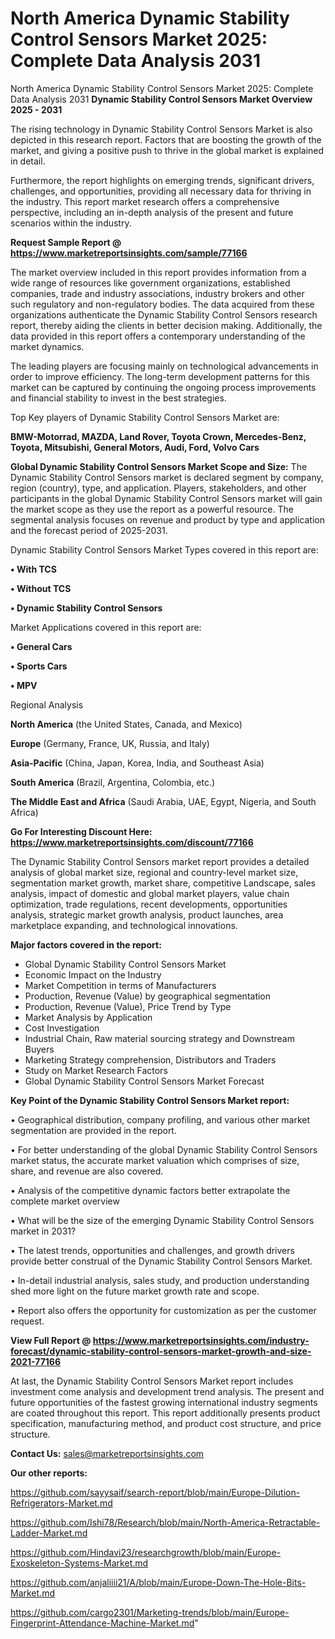 # North America Dynamic Stability Control Sensors Market 2025: Complete Data Analysis 2031
 North America Dynamic Stability Control Sensors Market 2025: Complete Data Analysis 2031
<Strong> Dynamic Stability Control Sensors Market Overview 2025 - 2031</strong>

The rising technology in Dynamic Stability Control Sensors Market is also depicted in this research report. Factors that are boosting the growth of the market, and giving a positive push to thrive in the global market is explained in detail.

Furthermore, the report highlights on emerging trends, significant drivers, challenges, and opportunities, providing all necessary data for thriving in the industry. This report market research offers a comprehensive perspective, including an in-depth analysis of the present and future scenarios within the industry.

<strong>Request Sample Report @ <a href=https://www.marketreportsinsights.com/sample/77166>https://www.marketreportsinsights.com/sample/77166</a></strong>

The market overview included in this report provides information from a wide range of resources like government organizations, established companies, trade and industry associations, industry brokers and other such regulatory and non-regulatory bodies. The data acquired from these organizations authenticate the Dynamic Stability Control Sensors research report, thereby aiding the clients in better decision making. Additionally, the data provided in this report offers a contemporary understanding of the market dynamics.

The leading players are focusing mainly on technological advancements in order to improve efficiency. The long-term development patterns for this market can be captured by continuing the ongoing process improvements and financial stability to invest in the best strategies.

Top Key players of Dynamic Stability Control Sensors Market are:

<strong>BMW-Motorrad, MAZDA, Land Rover, Toyota Crown, Mercedes-Benz, Toyota, Mitsubishi, General Motors, Audi, Ford, Volvo Cars</strong>

<strong><b>Global Dynamic Stability Control Sensors Market Scope and Size:</b></strong>
The Dynamic Stability Control Sensors market is declared segment by company, region (country), type, and application. Players, stakeholders, and other participants in the global Dynamic Stability Control Sensors market will gain the market scope as they use the report as a powerful resource. The segmental analysis focuses on revenue and product by type and application and the forecast period of 2025-2031.

Dynamic Stability Control Sensors Market Types covered in this report are:

<strong>• With TCS

• Without TCS

• Dynamic Stability Control Sensors</strong>

Market Applications covered in this report are:

<strong>• General Cars

• Sports Cars

• MPV</strong> 

Regional Analysis

<strong>North America</strong> (the United States, Canada, and Mexico)

<strong>Europe</strong> (Germany, France, UK, Russia, and Italy)

<strong>Asia-Pacific</strong> (China, Japan, Korea, India, and Southeast Asia)

<strong>South America</strong> (Brazil, Argentina, Colombia, etc.)

<strong>The Middle East and Africa</strong> (Saudi Arabia, UAE, Egypt, Nigeria, and South Africa)

<strong>Go For Interesting Discount Here: <a href=https://www.marketreportsinsights.com/discount/77166>https://www.marketreportsinsights.com/discount/77166</a></strong>

The Dynamic Stability Control Sensors market report provides a detailed analysis of global market size, regional and country-level market size, segmentation market growth, market share, competitive Landscape, sales analysis, impact of domestic and global market players, value chain optimization, trade regulations, recent developments, opportunities analysis, strategic market growth analysis, product launches, area marketplace expanding, and technological innovations.

<strong><b>Major factors covered in the report:</b></strong>
<ul>
  <li>Global Dynamic Stability Control Sensors Market </li>
  <li>Economic Impact on the Industry</li>
  <li>Market Competition in terms of Manufacturers</li>
  <li>Production, Revenue (Value) by geographical segmentation</li>
  <li>Production, Revenue (Value), Price Trend by Type</li>
  <li>Market Analysis by Application</li>
  <li>Cost Investigation</li>
  <li>Industrial Chain, Raw material sourcing strategy and Downstream Buyers</li>
  <li>Marketing Strategy comprehension, Distributors and Traders</li>
  <li>Study on Market Research Factors</li>
  <li>Global Dynamic Stability Control Sensors Market Forecast</li>
</ul>

<strong><b>Key Point of the Dynamic Stability Control Sensors Market report:</b></strong>

• Geographical distribution, company profiling, and various other market segmentation are provided in the report.

• For better understanding of the global Dynamic Stability Control Sensors market status, the accurate market valuation which comprises of size, share, and revenue are also covered.

• Analysis of the competitive dynamic factors better extrapolate the complete market overview

• What will be the size of the emerging Dynamic Stability Control Sensors market in 2031?

• The latest trends, opportunities and challenges, and growth drivers provide better construal of the Dynamic Stability Control Sensors Market.

• In-detail industrial analysis, sales study, and production understanding shed more light on the future market growth rate and scope.

• Report also offers the opportunity for customization as per the customer request.

<strong><b>View Full Report @ <a href=https://www.marketreportsinsights.com/industry-forecast/dynamic-stability-control-sensors-market-growth-and-size-2021-77166>https://www.marketreportsinsights.com/industry-forecast/dynamic-stability-control-sensors-market-growth-and-size-2021-77166</a></b></strong>


At last, the Dynamic Stability Control Sensors Market report includes investment come analysis and development trend analysis. The present and future opportunities of the fastest growing international industry segments are coated throughout this report. This report additionally presents product specification, manufacturing method, and product cost structure, and price structure.

<strong>Contact Us:</strong>
sales@marketreportsinsights.com

<strong>Our other reports:</strong>

<a href=https://github.com/sayysaif/search-report/blob/main/Europe-Dilution-Refrigerators-Market.md>https://github.com/sayysaif/search-report/blob/main/Europe-Dilution-Refrigerators-Market.md</a>

<a href=https://github.com/Ishi78/Research/blob/main/North-America-Retractable-Ladder-Market.md>https://github.com/Ishi78/Research/blob/main/North-America-Retractable-Ladder-Market.md</a>

<a href=https://github.com/Hindavi23/researchgrowth/blob/main/Europe-Exoskeleton-Systems-Market.md>https://github.com/Hindavi23/researchgrowth/blob/main/Europe-Exoskeleton-Systems-Market.md</a>

<a href=https://github.com/anjaliiii21/A/blob/main/Europe-Down-The-Hole-Bits-Market.md>https://github.com/anjaliiii21/A/blob/main/Europe-Down-The-Hole-Bits-Market.md</a>

<a href=https://github.com/cargo2301/Marketing-trends/blob/main/Europe-Fingerprint-Attendance-Machine-Market.md>https://github.com/cargo2301/Marketing-trends/blob/main/Europe-Fingerprint-Attendance-Machine-Market.md</a>"

